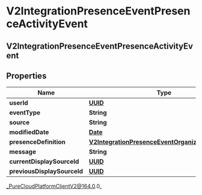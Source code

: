# V2IntegrationPresenceEventPresenceActivityEvent

## V2IntegrationPresenceEventPresenceActivityEvent

## Properties

|Name | Type | Description | Notes|
|------------ | ------------- | ------------- | -------------|
| **userId** | [**UUID**](UUID) |  | [optional] |
| **eventType** | **String** |  | [optional] |
| **source** | **String** |  | [optional] |
| **modifiedDate** | [**Date**](Date) |  | [optional] |
| **presenceDefinition** | [**V2IntegrationPresenceEventOrganizationPresence**](V2IntegrationPresenceEventOrganizationPresence) |  | [optional] |
| **message** | **String** |  | [optional] |
| **currentDisplaySourceId** | [**UUID**](UUID) |  | [optional] |
| **previousDisplaySourceId** | [**UUID**](UUID) |  | [optional] |



_PureCloudPlatformClientV2@164.0.0_
